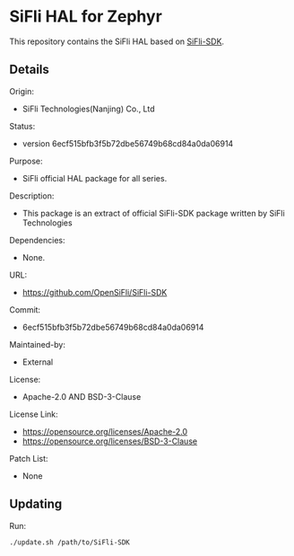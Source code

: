 # SiFli HAL for Zephyr

This repository contains the SiFli HAL based on
[SiFli-SDK](https://github.com/OpenSiFli/SiFli-SDK).

## Details

Origin:

- SiFli Technologies(Nanjing) Co., Ltd 

Status:

- version 6ecf515bfb3f5b72dbe56749b68cd84a0da06914

Purpose:

- SiFli official HAL package for all series.

Description:

- This package is an extract of official SiFli-SDK package written by SiFli Technologies

Dependencies:

- None.

URL:

- https://github.com/OpenSiFli/SiFli-SDK

Commit:

- 6ecf515bfb3f5b72dbe56749b68cd84a0da06914

Maintained-by:

- External

License:

- Apache-2.0 AND BSD-3-Clause

License Link:

- https://opensource.org/licenses/Apache-2.0
- https://opensource.org/licenses/BSD-3-Clause

Patch List:

- None

## Updating

Run:

```shell
./update.sh /path/to/SiFli-SDK
```
